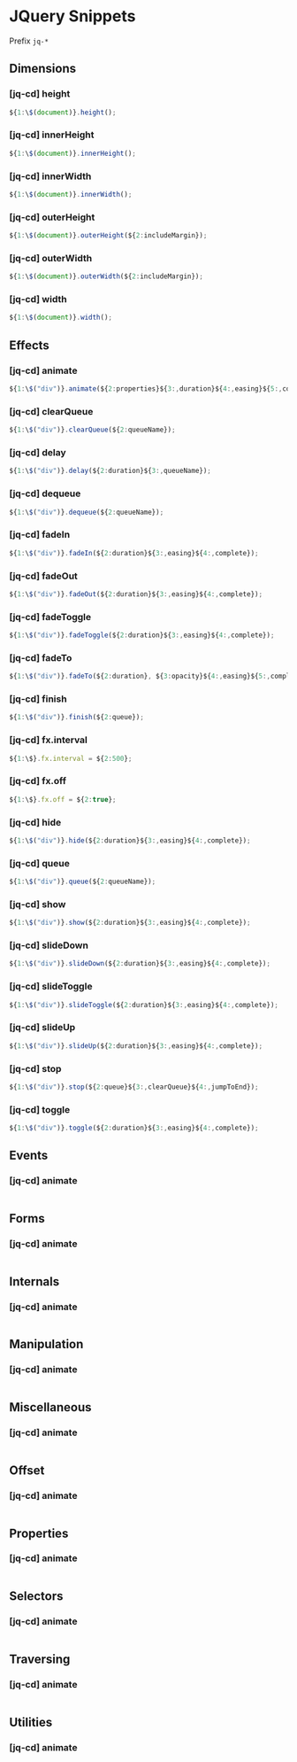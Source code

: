 # JQuery Snippets

Prefix `jq-*`

## Dimensions

### [jq-cd] height

```javascript
${1:\$(document)}.height();
```

### [jq-cd] innerHeight

```javascript
${1:\$(document)}.innerHeight();
```

### [jq-cd] innerWidth

```javascript
${1:\$(document)}.innerWidth();
```

### [jq-cd] outerHeight

```javascript
${1:\$(document)}.outerHeight(${2:includeMargin});
```

### [jq-cd] outerWidth

```javascript
${1:\$(document)}.outerWidth(${2:includeMargin});
```

### [jq-cd] width

```javascript
${1:\$(document)}.width();
```

## Effects

### [jq-cd] animate

```javascript
${1:\$("div")}.animate(${2:properties}${3:,duration}${4:,easing}${5:,complete});
```

### [jq-cd] clearQueue

```javascript
${1:\$("div")}.clearQueue(${2:queueName});
```

### [jq-cd] delay

```javascript
${1:\$("div")}.delay(${2:duration}${3:,queueName});
```

### [jq-cd] dequeue

```javascript
${1:\$("div")}.dequeue(${2:queueName});
```

### [jq-cd] fadeIn

```javascript
${1:\$("div")}.fadeIn(${2:duration}${3:,easing}${4:,complete});
```

### [jq-cd] fadeOut

```javascript
${1:\$("div")}.fadeOut(${2:duration}${3:,easing}${4:,complete});
```

### [jq-cd] fadeToggle

```javascript
${1:\$("div")}.fadeToggle(${2:duration}${3:,easing}${4:,complete});
```

### [jq-cd] fadeTo

```javascript
${1:\$("div")}.fadeTo(${2:duration}, ${3:opacity}${4:,easing}${5:,complete});
```

### [jq-cd] finish

```javascript
${1:\$("div")}.finish(${2:queue});
```

### [jq-cd] fx.interval

```javascript
${1:\$}.fx.interval = ${2:500};
```

### [jq-cd] fx.off

```javascript
${1:\$}.fx.off = ${2:true};
```

### [jq-cd] hide

```javascript
${1:\$("div")}.hide(${2:duration}${3:,easing}${4:,complete});
```

### [jq-cd] queue

```javascript
${1:\$("div")}.queue(${2:queueName});
```

### [jq-cd] show

```javascript
${1:\$("div")}.show(${2:duration}${3:,easing}${4:,complete});
```

### [jq-cd] slideDown

```javascript
${1:\$("div")}.slideDown(${2:duration}${3:,easing}${4:,complete});
```

### [jq-cd] slideToggle

```javascript
${1:\$("div")}.slideToggle(${2:duration}${3:,easing}${4:,complete});
```

### [jq-cd] slideUp

```javascript
${1:\$("div")}.slideUp(${2:duration}${3:,easing}${4:,complete});
```

### [jq-cd] stop

```javascript
${1:\$("div")}.stop(${2:queue}${3:,clearQueue}${4:,jumpToEnd});
```

### [jq-cd] toggle

```javascript
${1:\$("div")}.toggle(${2:duration}${3:,easing}${4:,complete});
```

## Events

### [jq-cd] animate

```javascript

```

## Forms

### [jq-cd] animate

```javascript

```

## Internals

### [jq-cd] animate

```javascript

```

## Manipulation

### [jq-cd] animate

```javascript

```

## Miscellaneous

### [jq-cd] animate

```javascript

```

## Offset

### [jq-cd] animate

```javascript

```

## Properties

### [jq-cd] animate

```javascript

```

## Selectors

### [jq-cd] animate

```javascript

```

## Traversing

### [jq-cd] animate

```javascript

```

## Utilities

### [jq-cd] animate

```javascript

```
